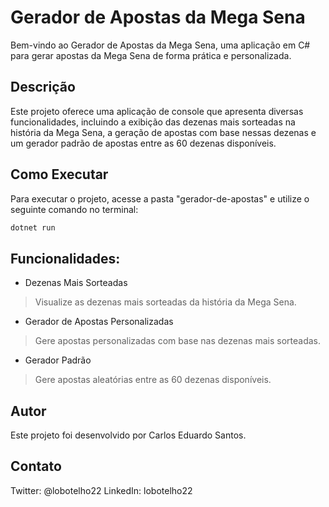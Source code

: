 # Gerador de Apostas da Mega Sena

Bem-vindo ao Gerador de Apostas da Mega Sena, uma aplicação em C# para gerar apostas da Mega Sena de forma prática e personalizada.

## Descrição
Este projeto oferece uma aplicação de console que apresenta diversas funcionalidades, incluindo a exibição das dezenas mais sorteadas na história da Mega Sena, a geração de apostas com base nessas dezenas e um gerador padrão de apostas entre as 60 dezenas disponíveis.

## Como Executar
Para executar o projeto, acesse a pasta "gerador-de-apostas" e utilize o seguinte comando no terminal:

```bash
dotnet run
```

## Funcionalidades:

- Dezenas Mais Sorteadas
> Visualize as dezenas mais sorteadas da história da Mega Sena.

- Gerador de Apostas Personalizadas
> Gere apostas personalizadas com base nas dezenas mais sorteadas.

- Gerador Padrão
> Gere apostas aleatórias entre as 60 dezenas disponíveis.

## Autor
Este projeto foi desenvolvido por Carlos Eduardo Santos.

## Contato
Twitter: @lobotelho22
LinkedIn: lobotelho22
